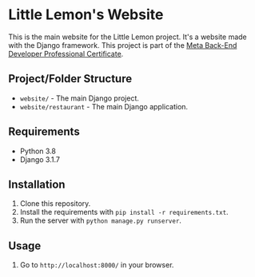 # Little Lemon's Website

This is the main website for the Little Lemon project. It's a website made with the Django framework. This project is part of the [Meta Back-End Developer Professional Certificate](https://www.coursera.org/professional-certificates/meta-back-end-developer).

## Project/Folder Structure

- `website/` - The main Django project.
- `website/restaurant` - The main Django application.

## Requirements

- Python 3.8
- Django 3.1.7

## Installation

1. Clone this repository.
2. Install the requirements with `pip install -r requirements.txt`.
3. Run the server with `python manage.py runserver`.

## Usage

1. Go to `http://localhost:8000/` in your browser.
